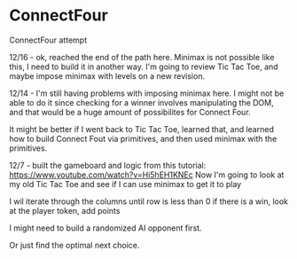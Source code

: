 # ConnectFour
ConnectFour attempt

12/16 - ok, reached the end of the path here. Minimax is not possible like this, I need to build it in another way. I'm going to review Tic Tac Toe, and maybe impose minimax with levels on a new revision.

12/14 - I'm still having problems with imposing minimax here. I might not be able to do it since checking for a winner involves manipulating the DOM, and that would be a huge amount of possibilites for Connect Four. 

It might be better if I went back to Tic Tac Toe, learned that, and learned how to build Connect Fout via primitives, and then used minimax with the primitives.

12/7 - built the gameboard and logic from this tutorial:
https://www.youtube.com/watch?v=Hi5hEH1KNEc
Now I'm going to look at my old Tic Tac Toe and see if I can use minimax to get it to play

I wil iterate through the columns until row is less than 0
if there is a win, look at the player token, add points


I might need to build a randomized AI opponent first.

Or just find the optimal next choice.
